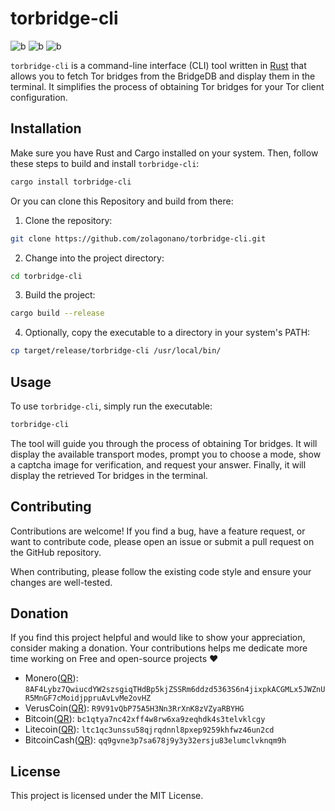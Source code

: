# torbridge-cli

![b](https://img.shields.io/crates/l/torbridge-cli)
![b](https://img.shields.io/crates/d/torbridge-cli)
![b](https://img.shields.io/crates/v/torbridge-cli)

`torbridge-cli` is a command-line interface (CLI) tool written in [Rust](https://rustlang.org) that allows you to fetch Tor bridges from the BridgeDB and display them in the terminal. It simplifies the process of obtaining Tor bridges for your Tor client configuration.

## Installation

Make sure you have Rust and Cargo installed on your system. Then, follow these steps to build and install `torbridge-cli`:

```bash
cargo install torbridge-cli
```

Or you can clone this Repository and build from there:

1. Clone the repository:

```bash
git clone https://github.com/zolagonano/torbridge-cli.git
```

2. Change into the project directory:

```bash
cd torbridge-cli
```

3. Build the project:

```bash
cargo build --release
```

4. Optionally, copy the executable to a directory in your system's PATH:

```bash
cp target/release/torbridge-cli /usr/local/bin/
```

## Usage

To use `torbridge-cli`, simply run the executable:

```bash
torbridge-cli
```

The tool will guide you through the process of obtaining Tor bridges. It will display the available transport modes, prompt you to choose a mode, show a captcha image for verification, and request your answer. Finally, it will display the retrieved Tor bridges in the terminal.

## Contributing

Contributions are welcome! If you find a bug, have a feature request, or want to contribute code, please open an issue or submit a pull request on the GitHub repository.

When contributing, please follow the existing code style and ensure your changes are well-tested.

## Donation

If you find this project helpful and would like to show your appreciation, consider making a donation. Your contributions helps me dedicate more time working on Free and open-source projects :heart:

- Monero([QR](https://zolagonano.github.io/assets/qrcodes/monero.png)): `8AF4Lybz7QwiucdYW2szsgiqTHdBp5kjZSSRm6ddzd5363S6n4jixpkACGMLx5JWZnUR5MnGF7cMoidjppruAvLvMe2ovHZ`
- VerusCoin([QR](https://zolagonano.github.io/assets/qrcodes/veruscoin.png)): `R9V91vQbP75A5H3Nn3RrXnK8zVZyaRBYHG`
- Bitcoin([QR](https://zolagonano.github.io/assets/qrcodes/bitcoin.png)): `bc1qtya7nc42xff4w8rw6xa9zeqhdk4s3telvklcgy`
- Litecoin([QR](https://zolagonano.github.io/assets/qrcodes/litecoin.png)): `ltc1qc3unssu58qjrqdnnl8pxep9259khfwz46un2cd`
- BitcoinCash([QR](https://zolagonano.github.io/assets/qrcodes/bitcoincash.png)): `qq9gvne3p7sa678j9y3y32ersju83elumclvknqm9h`

## License

This project is licensed under the MIT License.
